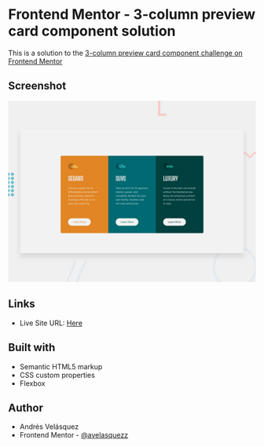 # Frontend Mentor - 3-column preview card component solution

This is a solution to the [3-column preview card component challenge on Frontend Mentor](https://www.frontendmentor.io/challenges/3column-preview-card-component-pH92eAR2-)

## Screenshot
![](images/desktop-preview.jpg)

## Links

- Live Site URL: [Here](https://avelasquezz.github.io/3-column-preview-card-component-page/)

## Built with

- Semantic HTML5 markup
- CSS custom properties
- Flexbox

## Author

- Andrés Velásquez 
- Frontend Mentor - [@avelasquezz](https://www.frontendmentor.io/profile/avelasquezz)
